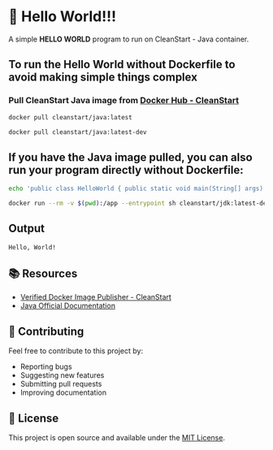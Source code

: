 # 🚀 Hello World!!! 

A simple **HELLO WORLD** program to run on CleanStart - Java container. 

## To run the Hello World without Dockerfile to avoid making simple things complex

### Pull CleanStart Java image from [Docker Hub - CleanStart](https://hub.docker.com/u/cleanstart) 
```bash
docker pull cleanstart/java:latest
```
```bash
docker pull cleanstart/java:latest-dev
```

## If you have the Java image pulled, you can also run your program directly without Dockerfile:
```bash
echo 'public class HelloWorld { public static void main(String[] args) { System.out.println("Hello, World!"); } }' > HelloWorld.java
```
```bash
docker run --rm -v $(pwd):/app --entrypoint sh cleanstart/jdk:latest-dev -c "javac HelloWorld.java && java HelloWorld"
```

## Output 
```bash
Hello, World!
```

## 📚 Resources

- [Verified Docker Image Publisher - CleanStart](https://cleanstart.com/)
- [Java Official Documentation](https://docs.oracle.com/en/java/)

## 🤝 Contributing

Feel free to contribute to this project by:
- Reporting bugs
- Suggesting new features
- Submitting pull requests
- Improving documentation

## 📄 License
This project is open source and available under the [MIT License](LICENSE).